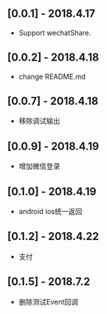 ## [0.0.1] - 2018.4.17
* Support wechatShare.
## [0.0.2] - 2018.4.18
* change README.md
## [0.0.7] - 2018.4.18
* 移除调试输出
## [0.0.9] - 2018.4.19
* 增加微信登录
## [0.1.0] - 2018.4.19
* android ios统一返回
## [0.1.2] - 2018.4.22
* 支付
## [0.1.5] - 2018.7.2
* 删除测试Event回调